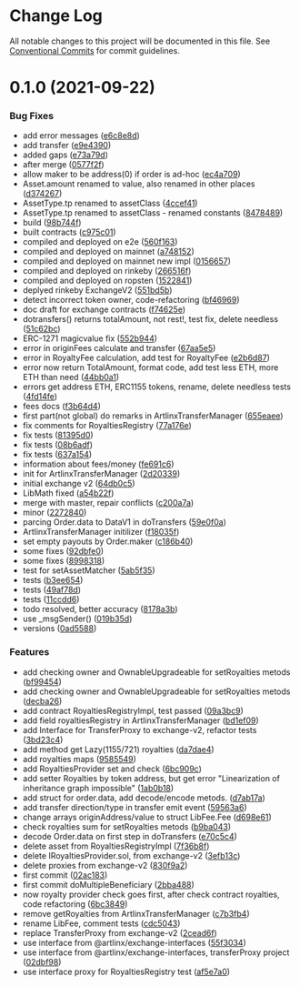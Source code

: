 # Change Log

All notable changes to this project will be documented in this file.
See [Conventional Commits](https://conventionalcommits.org) for commit guidelines.

# 0.1.0 (2021-09-22)


### Bug Fixes

* add error messages ([e6c8e8d](https://github.com/artlinx/protocol-contracts/commit/e6c8e8dc8ce1c9d84d3ac273833e4bf940c89d55))
* add transfer ([e9e4390](https://github.com/artlinx/protocol-contracts/commit/e9e439062ee1d059d8f3f34aeebd50768cfba8a7))
* added gaps ([e73a79d](https://github.com/artlinx/protocol-contracts/commit/e73a79d8e1712b91b5f97a5a4b3ec6eb80475918))
* after merge ([0577f2f](https://github.com/artlinx/protocol-contracts/commit/0577f2f6af5031d9a203aae2e99a197cd45134a4))
* allow maker to be address(0) if order is ad-hoc ([ec4a709](https://github.com/artlinx/protocol-contracts/commit/ec4a7098e26f141d4dba6a1b392a027eb7f4e09a))
* Asset.amount renamed to value, also renamed in other places ([d374267](https://github.com/artlinx/protocol-contracts/commit/d374267aa33f5c088dca691675474e0651079be3))
* AssetType.tp renamed to assetClass ([4ccef41](https://github.com/artlinx/protocol-contracts/commit/4ccef41da7449a8678b114b0e978547133ef7fa3))
* AssetType.tp renamed to assetClass - renamed constants ([8478489](https://github.com/artlinx/protocol-contracts/commit/8478489c835173f162766cf65994f8d41d4860a1))
* build ([98b744f](https://github.com/artlinx/protocol-contracts/commit/98b744f31bd209903bcc697bdf7b6f5332a7ca76))
* built contracts ([c975c01](https://github.com/artlinx/protocol-contracts/commit/c975c016900ad274afdb8a92ea2669f1fad69a3d))
* compiled and deployed on e2e ([560f163](https://github.com/artlinx/protocol-contracts/commit/560f163dc1233e48cece7c3f4c64be4a302da264))
* compiled and deployed on mainnet ([a748152](https://github.com/artlinx/protocol-contracts/commit/a74815265077cb1f8b7719eedf2bbb899875d218))
* compiled and deployed on mainnet new impl ([0156657](https://github.com/artlinx/protocol-contracts/commit/0156657c351897491047a6029a1fd16e688bdcd1))
* compiled and deployed on rinkeby ([266516f](https://github.com/artlinx/protocol-contracts/commit/266516f4ba0ac6e112b29b80aeb28ee352585a43))
* compiled and deployed on ropsten ([1522841](https://github.com/artlinx/protocol-contracts/commit/1522841816dcc12df6104e4a5049700d17dd5c69))
* deplyed rinkeby ExchangeV2 ([551bd5b](https://github.com/artlinx/protocol-contracts/commit/551bd5bb3eb7cb6a55ecaaf8710f063366a92d0d))
* detect incorrect token owner, code-refactoring ([bf46969](https://github.com/artlinx/protocol-contracts/commit/bf4696910476b42710e7d0c4d2f248a57e1407bd))
* doc draft for exchange contracts ([f74625e](https://github.com/artlinx/protocol-contracts/commit/f74625eaa5beda9e01ce6a10ffaaa9cef92b2a51))
* dotransfers() returns totalAmount, not rest!, test fix, delete needless ([51c62bc](https://github.com/artlinx/protocol-contracts/commit/51c62bc7d8d3c63381e6e087084ae8587a240cc2))
* ERC-1271 magicvalue fix ([552b944](https://github.com/artlinx/protocol-contracts/commit/552b944ec8ba8f0389939c4bb38b94b3cea323f5))
* error in originFees calculate and transfer ([67aa5e5](https://github.com/artlinx/protocol-contracts/commit/67aa5e50398b48157767e9885094209d72f13235))
* error in RoyaltyFee calculation, add test for  RoyaltyFee ([e2b6d87](https://github.com/artlinx/protocol-contracts/commit/e2b6d876bfd9b0a28b528088fcf19510b61a8fb2))
* error now return TotalAmount, format code, add test less ETH, more ETH than need ([44bb0a1](https://github.com/artlinx/protocol-contracts/commit/44bb0a1d6a1979b1248531435a22842b102e72ad))
* errors get address ETH, ERC1155 tokens, rename, delete needless tests ([4fd14fe](https://github.com/artlinx/protocol-contracts/commit/4fd14feb8cd0d99051dc34191efa51f5b5e443c6))
* fees docs ([f3b64d4](https://github.com/artlinx/protocol-contracts/commit/f3b64d446b22196fd7f42350cbea1a5122f87c0b))
* first part(not global)  do remarks in ArtlinxTransferManager ([655eaee](https://github.com/artlinx/protocol-contracts/commit/655eaee0ec4039c159fbc053dab3e0ccda086d94))
* fix comments for RoyaltiesRegistry ([77a176e](https://github.com/artlinx/protocol-contracts/commit/77a176ee8d20168afa93328af15eb71febbe38ce))
* fix tests ([81395d0](https://github.com/artlinx/protocol-contracts/commit/81395d0384ec4bb82fd8620e32ca4bbe061504e9))
* fix tests ([08b6adf](https://github.com/artlinx/protocol-contracts/commit/08b6adffcec8fcd9616bb3deb5d48fb2d13b2006))
* fix tests ([637a154](https://github.com/artlinx/protocol-contracts/commit/637a1540bfdf98c5849f8dabd1394b0f1092d296))
* information about fees/money ([fe691c6](https://github.com/artlinx/protocol-contracts/commit/fe691c694374e6719d87113b6deda547dde9f95a))
* init for ArtlinxTransferManager ([2d20339](https://github.com/artlinx/protocol-contracts/commit/2d2033966fb484e7559fee757cbd3965f60aa467))
* initial exchange v2 ([64db0c5](https://github.com/artlinx/protocol-contracts/commit/64db0c5dd077008032e34f0c72ce4e92e329a1f5))
* LibMath fixed ([a54b22f](https://github.com/artlinx/protocol-contracts/commit/a54b22fff3d0fb2c42346f92c9bc9c140f90fb55))
* merge with master, repair conflicts ([c200a7a](https://github.com/artlinx/protocol-contracts/commit/c200a7abb3cdafee1d2b99140de3218e3974de7f))
* minor ([2272840](https://github.com/artlinx/protocol-contracts/commit/227284011bb0f1368456f3d35e94d0237a8fd53e))
* parcing Order.data to DataV1 in doTransfers ([59e0f0a](https://github.com/artlinx/protocol-contracts/commit/59e0f0a0cde1f9a38191ca481ea89abd8ef10985))
* ArtlinxTransferManager initilizer ([f18035f](https://github.com/artlinx/protocol-contracts/commit/f18035fdeeb5c210700ed9fc7a193598d3fb9f8d))
* set empty payouts by Order.maker ([c186b40](https://github.com/artlinx/protocol-contracts/commit/c186b40cd5c256e453029859d7a42b5902ba735a))
* some fixes ([92dbfe0](https://github.com/artlinx/protocol-contracts/commit/92dbfe06ca45dd4c761acfd5713f3744541d037c))
* some fixes ([8998318](https://github.com/artlinx/protocol-contracts/commit/89983182e45f51fb1b93ea3e40dd81d4eedb97d2))
* test for setAssetMatcher ([5ab5f35](https://github.com/artlinx/protocol-contracts/commit/5ab5f35c48def2aac624d1822ddcd66d1ba78e18))
* tests ([b3ee654](https://github.com/artlinx/protocol-contracts/commit/b3ee654b41691070cdc797792d3f10dc3a508dc2))
* tests ([49af78d](https://github.com/artlinx/protocol-contracts/commit/49af78d1831d58a2b29a8d5f8142bfa634f62964))
* tests ([11ccdd6](https://github.com/artlinx/protocol-contracts/commit/11ccdd6d9ef32ed5e750444dd5365ed3195da853))
* todo resolved, better accuracy ([8178a3b](https://github.com/artlinx/protocol-contracts/commit/8178a3b010c15cfee7289d0c341eaa5e9fc70eaa))
* use _msgSender() ([019b35d](https://github.com/artlinx/protocol-contracts/commit/019b35de7ad3e769ca5c1cf6df991f463754c63c))
* versions ([0ad5588](https://github.com/artlinx/protocol-contracts/commit/0ad55889363d61af06dfcddda7859762bcfa7820))


### Features

* add checking owner and OwnableUpgradeable for setRoyalties metods ([bf99454](https://github.com/artlinx/protocol-contracts/commit/bf99454a11d0f26127f7efe386baf9b7e70855a9))
* add checking owner and OwnableUpgradeable for setRoyalties metods ([decba26](https://github.com/artlinx/protocol-contracts/commit/decba260b710cdd9a6571bef97f65d201428c338))
* add contract RoyaltiesRegistryImpl, test passed ([09a3bc9](https://github.com/artlinx/protocol-contracts/commit/09a3bc93828ea4606258f9503b00a843c49eaae9))
* add field royaltiesRegistry in  ArtlinxTransferManager ([bd1ef09](https://github.com/artlinx/protocol-contracts/commit/bd1ef09e7b6eebf0e04d71e9c0cdc73aee3d45c8))
* add Interface for TransferProxy to exchange-v2, refactor tests ([3bd23c4](https://github.com/artlinx/protocol-contracts/commit/3bd23c463a12d8221e3ef499a1b91d6678e2fc07))
* add method get Lazy(1155/721) royalties ([da7dae4](https://github.com/artlinx/protocol-contracts/commit/da7dae4b3db4f1c7f18e3327082b955d36f67d28))
* add royalties maps ([9585549](https://github.com/artlinx/protocol-contracts/commit/95855492830e20139355d5f569ad0f03f0f7ee94))
* add RoyaltiesProvider set and check ([6bc909c](https://github.com/artlinx/protocol-contracts/commit/6bc909c1f9f6ed7bebca7288777949a6e1a1af83))
* add setter Royalties by token address, but get error "Linearization of inheritance graph impossible" ([1ab0b18](https://github.com/artlinx/protocol-contracts/commit/1ab0b18cfa0bbe8c4dd9a83f26f9557cc6583188))
* add struct for order.data, add decode/encode metods. ([d7ab17a](https://github.com/artlinx/protocol-contracts/commit/d7ab17a6c78ea827e176cfd79ca9750955c21fbb))
* add transfer direction/type in transfer emit event ([59563a6](https://github.com/artlinx/protocol-contracts/commit/59563a6ab2df6e3e3ec28e07d4bc657eb80b2719))
* change arrays originAddress/value to struct LibFee.Fee ([d698e61](https://github.com/artlinx/protocol-contracts/commit/d698e61afdd88e62737b58b3fa3d9c25a101ff7b))
* check royalties sum for setRoyalties metods ([b9ba043](https://github.com/artlinx/protocol-contracts/commit/b9ba043c5c322103a668ee38ead7f1382c1f33c4))
* decode Order.data on first step in doTransfers ([e70c5c4](https://github.com/artlinx/protocol-contracts/commit/e70c5c4de44f4fcc4870addeb4b0a18f0d4fb181))
* delete asset from RoyaltiesRegistryImpl ([7f36b8f](https://github.com/artlinx/protocol-contracts/commit/7f36b8f1b129869a3d9a9dfe93c1679e76de3f44))
* delete IRoyaltiesProvider.sol, from exchange-v2 ([3efb13c](https://github.com/artlinx/protocol-contracts/commit/3efb13c49f06776013db85f9bf38aba531000c6b))
* delete proxies from exchange-v2 ([830f9a2](https://github.com/artlinx/protocol-contracts/commit/830f9a2c59c6df154d3fefbf5fd468e0eda724a3))
* first commit ([02ac183](https://github.com/artlinx/protocol-contracts/commit/02ac183977f7ef85165cdac0f7485e4c9058ad62))
* first commit doMultipleBeneficiary ([2bba488](https://github.com/artlinx/protocol-contracts/commit/2bba488ca53951d8f5b99eca6552e2257ce93d1e))
* now royalty provider check goes first, after check contract royalties, code refactoring ([6bc3849](https://github.com/artlinx/protocol-contracts/commit/6bc38492ecb018eb2ee3105521a9469ce92d262a))
* remove getRoyalties from ArtlinxTransferManager ([c7b3fb4](https://github.com/artlinx/protocol-contracts/commit/c7b3fb4cd285f9022f1e6ecab32fcb64acf43e3f))
* rename LibFee, comment tests ([cdc5043](https://github.com/artlinx/protocol-contracts/commit/cdc5043c22857732cea8789a0b96dcb1d2f88603))
* replace TransferProxy from exchange-v2 ([2cead6f](https://github.com/artlinx/protocol-contracts/commit/2cead6fcefdd799440fbbcf4be256e893c4ff888))
* use interface from @artlinx/exchange-interfaces ([55f3034](https://github.com/artlinx/protocol-contracts/commit/55f3034e31f21c7c6ea7b5ee2073c70c93f01c0b))
* use interface from @artlinx/exchange-interfaces, transferProxy project ([02dbf98](https://github.com/artlinx/protocol-contracts/commit/02dbf9810e43281e3b385c2abc96098f422239af))
* use interface proxy for RoyaltiesRegistry test ([af5e7a0](https://github.com/artlinx/protocol-contracts/commit/af5e7a01ee1a9dec8ef2ae4fa06e43b1356074a4))

